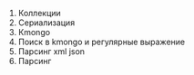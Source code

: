 1. Коллекции
2. Сериализация
3. Кmongo
4. Поиск в kmongo и регулярные выражение
5. Парсинг xml json
6. Парсинг 

    

